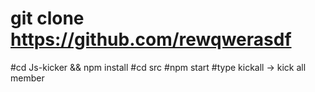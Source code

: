 # git clone https://github.com/rewqwerasdf
#cd Js-kicker && npm install
#cd src
#npm start
#type kickall -> kick all member
